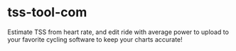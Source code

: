 # tss-tool-com
Estimate TSS from heart rate, and edit ride with average power to upload to your favorite cycling software to keep your charts accurate!  
